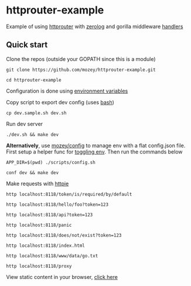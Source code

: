 # httprouter-example

Example of using [httprouter](https://github.com/julienschmidt/httprouter)
with [zerolog](https://github.com/rs/zerolog)
and gorilla middleware [handlers](https://github.com/gorilla/handlers)

## Quick start

Clone the repos (outside your GOPATH since this is a module)

    git clone https://github.com/mozey/httprouter-example.git
    
    cd httprouter-example

Configuration is done using [environment variables](https://en.wikipedia.org/wiki/Environment_variable)

Copy script to export dev config (uses [bash](https://www.gnu.org/software/bash/))

    cp dev.sample.sh dev.sh 

Run dev server
    
    ./dev.sh && make dev
    
**Alternatively**,
use [mozey/config](https://github.com/mozey/config)
to manage env with a flat config.json file.
First setup a helper func for [toggling env](https://github.com/mozey/config#toggling-env).
Then run the commands below
    
    APP_DIR=$(pwd) ./scripts/config.sh
    
    conf dev && make dev
    
Make requests with [httpie](https://httpie.org/)
    
    http localhost:8118/token/is/required/by/default
    
    http localhost:8118/hello/foo?token=123
    
    http localhost:8118/api?token=123
    
    http localhost:8118/panic
    
    http localhost:8118/does/not/exist?token=123
    
    http localhost:8118/index.html
    
    http localhost:8118/www/data/go.txt
    
    http localhost:8118/proxy
    
View static content in your browser,
[click here](http://localhost:8118/)

